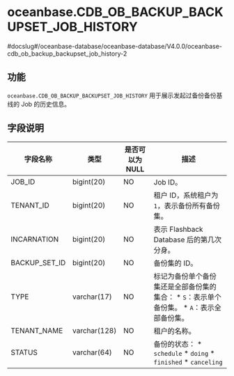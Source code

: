 oceanbase.CDB_OB_BACKUP_BACKUPSET_JOB_HISTORY 
==================================================================
#docslug#/oceanbase-database/oceanbase-database/V4.0.0/oceanbase-cdb_ob_backup_backupset_job_history-2


功能 
-----------------------

`oceanbase.CDB_OB_BACKUP_BACKUPSET_JOB_HISTORY` 用于展示发起过备份备份基线的 Job 的历史信息。

字段说明 
-------------------------



|     字段名称      |      类型      | 是否可以为 NULL |                                                                                                                   描述                                                                                                                   |
|---------------|--------------|------------|----------------------------------------------------------------------------------------------------------------------------------------------------------------------------------------------------------------------------------------|
| JOB_ID        | bigint(20)   | NO         | Job ID。                                                                                                                                                                                                                                |
| TENANT_ID     | bigint(20)   | NO         | 租户 ID，系统租户为 `1`，表示备份所有备份集。                                                                                                                                                                                                             |
| INCARNATION   | bigint(20)   | NO         | 表示 Flashback Database 后的第几次分身。                                                                                                                                                                                                         |
| BACKUP_SET_ID | bigint(20)   | NO         | 备份集的 ID。                                                                                                                                                                                                                               |
| TYPE          | varchar(17)  | NO         | 标记为备份单个备份集还是全部备份集的集合： * `S`：表示单个备份集。   * `A`：表示全部备份集。                                                                               |
| TENANT_NAME   | varchar(128) | NO         | 租户的名称。                                                                                                                                                                                                                                 |
| STATUS        | varchar(64)  | NO         | 备份的状态： * `schedule`   * `doing`   * `finished`   * `canceling`    |


